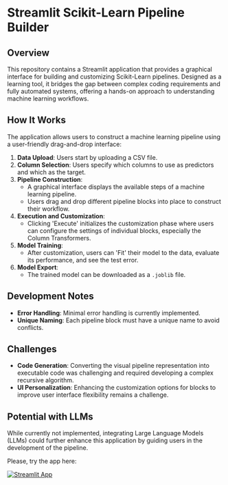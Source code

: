 # Streamlit Scikit-Learn Pipeline Builder

## Overview
This repository contains a Streamlit application that provides a graphical interface for building and customizing Scikit-Learn pipelines. Designed as a learning tool, it bridges the gap between complex coding requirements and fully automated systems, offering a hands-on approach to understanding machine learning workflows.

## How It Works
The application allows users to construct a machine learning pipeline using a user-friendly drag-and-drop interface:

1. **Data Upload**: Users start by uploading a CSV file.
2. **Column Selection**: Users specify which columns to use as predictors and which as the target.
3. **Pipeline Construction**:
   - A graphical interface displays the available steps of a machine learning pipeline.
   - Users drag and drop different pipeline blocks into place to construct their workflow.
4. **Execution and Customization**:
   - Clicking 'Execute' initializes the customization phase where users can configure the settings of individual blocks, especially the Column Transformers.
5. **Model Training**:
   - After customization, users can 'Fit' their model to the data, evaluate its performance, and see the test error.
6. **Model Export**:
   - The trained model can be downloaded as a `.joblib` file.

## Development Notes
- **Error Handling**: Minimal error handling is currently implemented.
- **Unique Naming**: Each pipeline block must have a unique name to avoid conflicts.

## Challenges
- **Code Generation**: Converting the visual pipeline representation into executable code was challenging and required developing a complex recursive algorithm.
- **UI Personalization**: Enhancing the customization options for blocks to improve user interface flexibility remains a challenge.

## Potential with LLMs
While currently not implemented, integrating Large Language Models (LLMs) could further enhance this application by guiding users in the development of the pipeline.



Please, try the app here:

[![Streamlit App](https://static.streamlit.io/badges/streamlit_badge_black_white.svg)](https://mlcreator.streamlit.app/)



